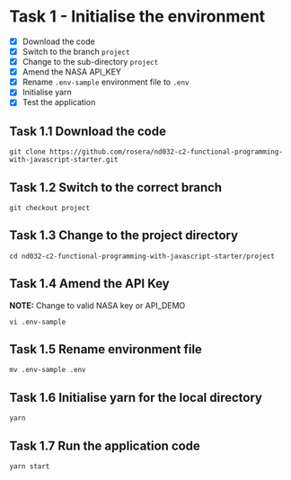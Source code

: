 # Task 1 - Initialise the environment

- [x] Download the code
- [x] Switch to the branch `project`
- [x] Change to the sub-directory `project`
- [x] Amend the NASA API_KEY
- [x] Rename `.env-sample` environment file to `.env`
- [x] Initialise yarn
- [x] Test the application

## Task 1.1 Download the code
```
git clone https://github.com/rosera/nd032-c2-functional-programming-with-javascript-starter.git
```

## Task 1.2 Switch to the correct branch
```
git checkout project
```

## Task 1.3 Change to the project directory
```
cd nd032-c2-functional-programming-with-javascript-starter/project
```

## Task 1.4 Amend the API Key
__NOTE:__ Change to valid NASA key or API_DEMO
```
vi .env-sample
```

## Task 1.5 Rename environment file
```
mv .env-sample .env
```

## Task 1.6 Initialise yarn for the local directory

```
yarn
```

## Task 1.7 Run the application code
```
yarn start
```
